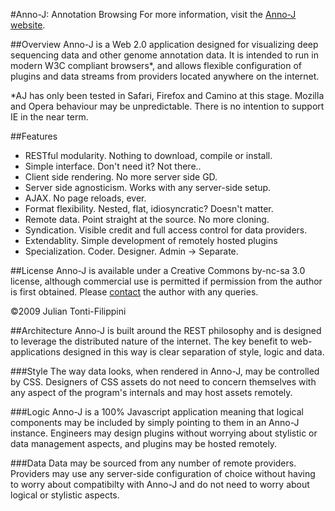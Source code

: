 #Anno-J: Annotation Browsing
For more information, visit the [Anno-J website](http://www.annoj.org/).

##Overview
Anno-J is a Web 2.0 application designed for visualizing deep sequencing data and other genome annotation data. It is intended to run in modern W3C compliant browsers*, and allows flexible configuration of plugins and data streams from providers located anywhere on the internet.

*AJ has only been tested in Safari, Firefox and Camino at this stage. Mozilla and Opera behaviour may be unpredictable. There is no intention to support IE in the near term.

##Features
* RESTful modularity. Nothing to download, compile or install.
* Simple interface. Don't need it? Not there..
* Client side rendering. No more server side GD.
* Server side agnosticism. Works with any server-side setup.
* AJAX. No page reloads, ever.
* Format flexibility. Nested, flat, idiosyncratic? Doesn't matter.
* Remote data. Point straight at the source. No more cloning.
* Syndication. Visible credit and full access control for data providers.
* Extendablity. Simple development of remotely hosted plugins
* Specialization. Coder. Designer. Admin → Separate.

##License
Anno-J is available under a Creative Commons by-nc-sa 3.0 license, although commercial use is permitted if permission from the author is first obtained. Please [contact](http://www.annoj.org/general/contact.shtml) the author with any queries.

©2009 Julian Tonti-Filippini

##Architecture
Anno-J is built around the REST philosophy and is designed to leverage the distributed nature of the internet. The key benefit to web-applications designed in this way is clear separation of style, logic and data.

###Style
The way data looks, when rendered in Anno-J, may be controlled by CSS. Designers of CSS assets do not need to concern themselves with any aspect of the program's internals and may host assets remotely.

###Logic
Anno-J is a 100% Javascript application meaning that logical components may be included by simply pointing to them in an Anno-J instance. Engineers may design plugins without worrying about stylistic or data management aspects, and plugins may be hosted remotely.

###Data
Data may be sourced from any number of remote providers. Providers may use any server-side configuration of choice without having to worry about compatibilty with Anno-J and do not need to worry about logical or stylistic aspects.
